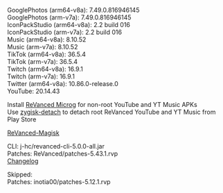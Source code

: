 GooglePhotos (arm64-v8a): 7.49.0.816946145  
GooglePhotos (arm-v7a): 7.49.0.816946145  
IconPackStudio (arm64-v8a): 2.2 build 016  
IconPackStudio (arm-v7a): 2.2 build 016  
Music (arm64-v8a): 8.10.52  
Music (arm-v7a): 8.10.52  
TikTok (arm64-v8a): 36.5.4  
TikTok (arm-v7a): 36.5.4  
Twitch (arm64-v8a): 16.9.1  
Twitch (arm-v7a): 16.9.1  
Twitter (arm64-v8a): 10.86.0-release.0  
YouTube: 20.14.43  

Install [ReVanced Microg](https://github.com/ReVanced/GmsCore/releases) for non-root YouTube and YT Music APKs  
Use [zygisk-detach](https://github.com/j-hc/zygisk-detach) to detach root ReVanced YouTube and YT Music from Play Store  

[ReVanced-Magisk](https://github.com/kingsmanvn1x32/ReVanced-Magisk)
  
CLI: j-hc/revanced-cli-5.0.0-all.jar  
Patches: ReVanced/patches-5.43.1.rvp  
[Changelog](https://github.com/ReVanced/revanced-patches/releases/tag/v5.43.1)  

Skipped:  
Patches: inotia00/patches-5.12.1.rvp        
